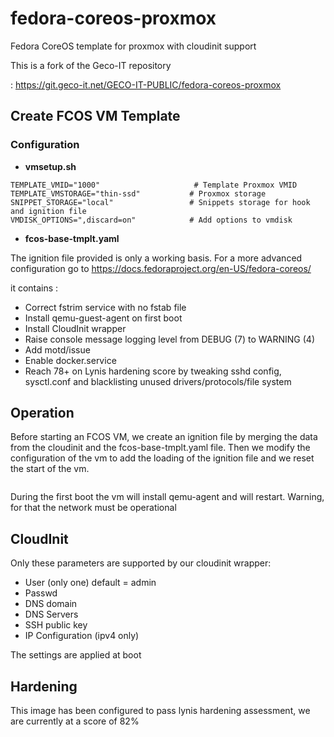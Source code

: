 # fedora-coreos-proxmox

Fedora CoreOS template for proxmox with cloudinit support

This is a fork of the Geco-IT repository

: https://git.geco-it.net/GECO-IT-PUBLIC/fedora-coreos-proxmox

## Create FCOS VM Template

### Configuration

* **vmsetup.sh**

```
TEMPLATE_VMID="1000"                     # Template Proxmox VMID 
TEMPLATE_VMSTORAGE="thin-ssd"           # Proxmox storage  
SNIPPET_STORAGE="local"                 # Snippets storage for hook and ignition file
VMDISK_OPTIONS=",discard=on"            # Add options to vmdisk
```

* **fcos-base-tmplt.yaml**

The ignition file provided is only a working basis.
For a more advanced configuration go to https://docs.fedoraproject.org/en-US/fedora-coreos/

it contains :

* Correct fstrim service with no fstab file
* Install qemu-guest-agent on first boot
* Install CloudInit wrapper
* Raise console message logging level from DEBUG (7) to WARNING (4)
* Add motd/issue
* Enable docker.service
* Reach 78+ on Lynis hardening score by tweaking sshd config, sysctl.conf and blacklisting unused drivers/protocols/file system

## Operation

Before starting an FCOS VM, we create an ignition file by merging the data from the cloudinit and the fcos-base-tmplt.yaml file.
Then we modify the configuration of the vm to add the loading of the ignition file and we reset the start of the vm.

<p align="center">
  <img src="./screenshot/fcos_proxmox_first_start.png" alt="">
</p>

During the first boot the vm will install qemu-agent and will restart.
Warning, for that the network must be operational

## CloudInit

Only these parameters are supported by our cloudinit wrapper:

* User (only one) default = admin
* Passwd
* DNS domain
* DNS Servers
* SSH public key
* IP Configuration (ipv4 only)

The settings are applied at boot

## Hardening

This image has been configured to pass lynis hardening assessment, we are currently at a score of 82%
